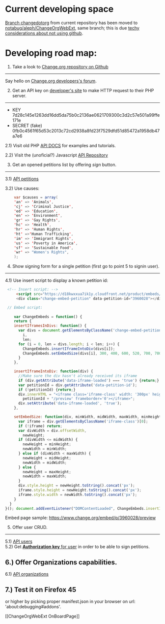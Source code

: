 **Current developing space**
======================
[Branch changedotorg](https://github.com/aleph1888/JavascriptRemoverWebExtension/tree/changedotorg) from current repository has been moved to [notabug/aleph/ChangeOrgWebExt](https://notabug.org/aleph/ChangeOrgWebExt/src/changedotorg), same branch; this is due [techy considerations about not using github](https://libreboot.org/github/).

Developing road map:
===========================
1) Take a look to [Change.org repository on Github](https://github.com/change)
-----------------------
Say hello on [Change.org developers's forum](https://groups.google.com/forum/#!forum/change-org-api).  

2) Get an API key on [developer's site](https://www.change.org/developers/api-key) to make HTTP request to their PHP server.
-----------------
 - KEY 7d28c145e1263dd16dd5da75b0c2136ae0621709300c3d2c57e501a99ffe171e
 - SECRET (fake) 0fb0c4561f65d53c2013c72cd2938a8fd23f7529dfd51d85472a1958db47a7e6

 2.1) Visit old PHP [API DOCS](https://github.com/change/api_docs/blob/master/v1/documentation/index.md) for examples and tutorials.
 
 2.2) Visit the (unoficial?) Javascript [API Repository](https://github.com/vbuck/change-js-api) 

3) Get an opened petitions list by offering *sign* button.
----------------------------------
 3.1) [API petitions](https://github.com/change/api_docs/blob/master/v1/documentation/resources/petitions.md)  

 3.2) Use causes:
```java
    var $causes = array(
    'an' => 'Animals',
    'cj' => 'Criminal Justice',
    'ed' => 'Education',
    'en' => 'Environment',
    'gr' => 'Gay Rights',
    'hc' => 'Health',
    'hr' => 'Human Rights',
    'ht' =>'Human Trafficking',
    'im' => 'Immigrant Rights',
    'us' => 'Poverty in America',
    'sf' => 'Sustainable Food',
    'wr' => "Women's Rights",
    );
```
4) Show signing form for a single petition (first go to point 5 to signin user).  
---------------------------
 4.1) Use insert script to display a known petition id:

```html
 <!-- Insert script: -->
     <script src="https://d18kwxxua7ik1y.cloudfront.net/product/embeds/v1/change-embeds.js" type="text/javascript">
     <div class="change-embed-petition" data-petition-id="3960028"></div>
```

```javascript
 // Embed script:
 
    var ChangeEmbeds = function() {
    return {
    insertIframesInDivs: function() {
      var divs = document.getElementsByClassName('change-embed-petition'),
        i,
        len;
      for (i = 0, len = divs.length; i < len; i++) {
        ChangeEmbeds.insertIframeIntoDiv(divs[i]);
        ChangeEmbeds.setEmbedSize(divs[i], 300, 400, 600, 520, 700, 700);
      }
    },

    insertIframeIntoDiv: function(div) {
      //Make sure the div hasn't already received its iframe
      if (div.getAttribute('data-iframe-loaded') === 'true') {return;}
      var petitionId = div.getAttribute('data-petition-id');
      if (!petitionId) {return;}
      div.innerHTML = "<iframe class='iframe-class' width: '300px' height: '520px' src='https://www.change.org/embed/p/" +
        petitionId + "/preview' frameborder='0'></iframe>";
      div.setAttribute('data-iframe-loaded', 'true');
    },

    setEmbedSize: function(div, minWidth, midWidth, maxWidth, minHeight, midHeight, maxHeight) {
      var iframe = div.getElementsByClassName('iframe-class')[0];
      if (!iframe) return;
      var divWidth = div.offsetWidth,
        newHeight;
      if (divWidth <= midWidth) {
        newHeight = minHeight;
        newWidth = minWidth;
      } else if (divWidth < maxWidth) {
        newHeight = midHeight;
        newWidth = midWidth;
      } else {
        newHeight = maxHeight;
        newWidth = maxWidth;
      }
      div.style.height = newHeight.toString().concat('px');
      iframe.style.height = newHeight.toString().concat('px');
      iframe.style.width = newWidth.toString().concat('px');
    }
  }
}(); document.addEventListener("DOMContentLoaded", ChangeEmbeds.insertIframesInDivs);
```
 Embed page sample:
 https://www.change.org/embed/p/3960028/preview
       

5) Offer user CRUD.
------------------------------
 5.1) [API users](https://github.com/change/api_docs/blob/master/v1/documentation/resources/users.md)  
 5.2) Get [**Authorization key** for user](https://github.com/change/api_docs/blob/master/v1/documentation/resources/petitions/auth_keys.md#authorization-keys-on-petitions) in order to be able to sign petitions.


6.) Offer Organizations capabilities.
-----------------------------------------
 6.1) [API organizations](https://github.com/change/api_docs/blob/master/v1/documentation/resources/organizations.md)

7.) Test it on Firefox 45
---------------------
 or higher by picking proper manifest.json in your browser on url: 'about:debugging#addons'. 

[[ChangeOrgWebExt OnBoardPage]]